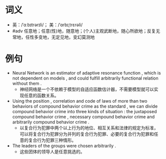 # 词义
- 英：/ˈɑːbɪtrərɪli/； 美：/ˈɑrbɪˌtrɛrəli/
- #adv 任意地；任意(性)地，随意地；(个人)主观武断地，随心所欲地；反复无常地，任性多变地，无定见地，变幻莫测地
# 例句
- Neural Network is an estimator of adaptive resonance function , which is not dependent on models , and could fulfill arbitrarily functional relation without them .
	- 神经网络是一个不依赖于模型的自适应函数估计器，不需要模型就可以实现任意的函数关系。
- Using the position , correlation and code of laws of more than two behaviors of compound behavior crime as the standard , we can divide compound behavior crime into three kinds of situation : the juxtaposed compound behavior crime , necessary compound behavior crime and arbitrarily compound behavior crime .
	- 以复合行为犯罪中两个以上行为的地位、相互关系和法律的规定为标准，可以将复合行为犯罪分为并列的复合行为犯罪、必要的复合行为犯罪和任意的复合行为犯罪三种情形。
- The leaders of the groups were chosen arbitrarily .
	- 这些团体的领导人是任意挑选的。
